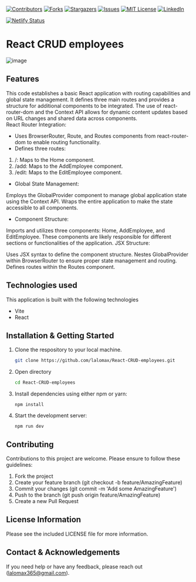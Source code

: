 


[![Contributors][contributors-shield]][contributors-url]
[![Forks][forks-shield]][forks-url]
[![Stargazers][stars-shield]][stars-url]
[![Issues][issues-shield]][issues-url]
[![MIT License][license-shield]][license-url]
[![LinkedIn][linkedin-shield]][linkedin-url]

[![Netlify Status](https://api.netlify.com/api/v1/badges/906e1431-6277-4e51-92ac-7bf10985bd7b/deploy-status)](https://app.netlify.com/sites/crud-employees/deploys)

# React CRUD employees

![image](https://github.com/user-attachments/assets/8301a91f-6a08-4aa8-b335-0e3d454b629e)


## Features

This code establishes a basic React application with routing capabilities and global state management. It defines three main routes and provides a structure for additional components to be integrated. The use of react-router-dom and the Context API allows for dynamic content updates based on URL changes and shared data across components.  
React Router Integration:

* Uses BrowserRouter, Route, and Routes components from react-router-dom to enable routing functionality.
* Defines three routes:
1. /: Maps to the Home component.
2. /add: Maps to the AddEmployee component.
3. /edit: Maps to the EditEmployee component.

* Global State Management:

Employs the GlobalProvider component to manage global application state using the Context API.
Wraps the entire application to make the state accessible to all components.
* Component Structure:

Imports and utilizes three components: Home, AddEmployee, and EditEmployee.
These components are likely responsible for different sections or functionalities of the application.
JSX Structure:

Uses JSX syntax to define the component structure.
Nestes GlobalProvider within BrowserRouter to ensure proper state management and routing.
Defines routes within the Routes component.

## Technologies used

This application is built with the following technologies

*   Vite
*   React

## Installation & Getting Started

1. Clone the respository to your local machine.
    ```sh
    git clone https://github.com/lalomax/React-CRUD-employees.git
    ```
1. Open directory
   ```sh
   cd React-CRUD-employees
   ```
2. Install dependencies using either npm or yarn:
    ```
    npm install
    ```
3. Start the development server:
    ```
    npm run dev
    ```

## Contributing
Contributions to this project are welcome. Please ensure to follow these guidelines:

1. Fork the project
2. Create your feature branch (git checkout -b feature/AmazingFeature)
3. Commit your changes (git commit -m 'Add some AmazingFeature')
4. Push to the branch (git push origin feature/AmazingFeature)
5. Create a new Pull Request

## License Information
Please see the included LICENSE file for more information.

## Contact & Acknowledgements
If you need help or have any feedback, please reach out (lalomax365@gmail.com).

[contributors-shield]: https://img.shields.io/github/contributors/lalomax/React-CRUD-employees.svg?style=for-the-badge
[contributors-url]: https://github.com/lalomax/React-CRUD-employees/graphs/contributors
[forks-shield]: https://img.shields.io/github/forks/lalomax/React-CRUD-employees.svg?style=for-the-badge
[forks-url]: https://github.com/lalomax/React-CRUD-employees/network/members
[stars-shield]: https://img.shields.io/github/stars/lalomax/React-CRUD-employees.svg?style=for-the-badge
[stars-url]: https://github.com/lalomax/React-CRUD-employees/stargazers
[issues-shield]: https://img.shields.io/github/issues/lalomax/React-CRUD-employees.svg?style=for-the-badge
[issues-url]: https://github.com/lalomax/React-CRUD-employees/issues
[license-shield]: https://img.shields.io/github/license/lalomax/React-CRUD-employees.svg?style=for-the-badge
[license-url]: https://github.com/lalomax/React-CRUD-employees/blob/master/LICENSE.txt
[linkedin-shield]: https://img.shields.io/badge/-LinkedIn-black.svg?style=for-the-badge&logo=linkedin&colorB=555
[linkedin-url]: https://linkedin.com/in/orlando-flores365/
[product-screenshot]: images/screenshot.png
[Next.js]: https://img.shields.io/badge/next.js-000000?style=for-the-badge&logo=nextdotjs&logoColor=white
[Next-url]: https://nextjs.org/
[Vitejs]: https://img.shields.io/badge/vite-%23646CFF.svg?style=for-the-badge&logo=vite&logoColor=white
[vite-url]: https://vitejs.dev/
[React.js]: https://img.shields.io/badge/React-20232A?style=for-the-badge&logo=react&logoColor=61DAFB
[React-url]: https://reactjs.org/
[Vue.js]: https://img.shields.io/badge/Vue.js-35495E?style=for-the-badge&logo=vuedotjs&logoColor=4FC08D
[Vue-url]: https://vuejs.org/
[Angular.io]: https://img.shields.io/badge/Angular-DD0031?style=for-the-badge&logo=angular&logoColor=white
[Angular-url]: https://angular.io/
[Svelte.dev]: https://img.shields.io/badge/Svelte-4A4A55?style=for-the-badge&logo=svelte&logoColor=FF3E00
[Svelte-url]: https://svelte.dev/
[Laravel.com]: https://img.shields.io/badge/Laravel-FF2D20?style=for-the-badge&logo=laravel&logoColor=white
[Laravel-url]: https://laravel.com
[Bootstrap.com]: https://img.shields.io/badge/Bootstrap-563D7C?style=for-the-badge&logo=bootstrap&logoColor=white
[Bootstrap-url]: https://getbootstrap.com
